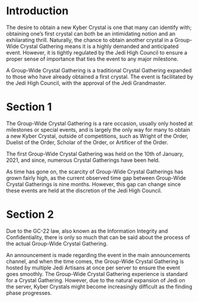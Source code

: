 # Introduction

The desire to obtain a new Kyber Crystal is one that many can identify with; obtaining one’s first crystal can both be an intimidating notion and an exhilarating thrill.
Naturally, the chance to obtain another crystal in a Group-Wide Crystal Gathering means it is a highly demanded and anticipated event.
However, it is tightly regulated by the Jedi High Council to ensure a proper sense of importance that ties the event to any major milestone.

A Group-Wide Crystal Gathering is a traditional Crystal Gathering expanded to those who have already obtained a first crystal.
The event is facilitated by the Jedi High Council, with the approval of the Jedi Grandmaster.

# Section 1

The Group-Wide Crystal Gathering is a rare occasion, usually only hosted at milestones or special events, and is largely the only way for many to obtain a new Kyber Crystal, outside of competitions, such as Wright of the Order, Duelist of the Order, Scholar of the Order, or Artificer of the Order.

The first Group-Wide Crystal Gathering was held on the 10th of January, 2021, and since, numerous Crystal Gatherings have been held.

As time has gone on, the scarcity of Group-Wide Crystal Gatherings has grown fairly high, as the current observed time gap between Group-Wide Crystal Gatherings is nine months.
However, this gap can change since these events are held at the discretion of the Jedi High Council.

# Section 2

Due to the GC-22 law, also known as the Information Integrity and Confidentiality, there is only so much that can be said about the process of the actual Group-Wide Crystal Gathering.

An announcement is made regarding the event in the main announcements channel, and when the time comes, the Group-Wide Crystal Gathering is hosted by multiple Jedi Artisans at once per server to ensure the event goes smoothly.
The Group-Wide Crystal Gathering experience is standard for a Crystal Gathering.
However, due to the natural expansion of Jedi on the server, Kyber Crystals might become increasingly difficult as the finding phase progresses.
